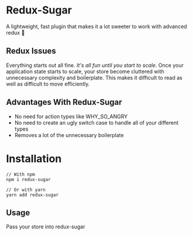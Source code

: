 # Redux-Sugar
A lightweight, fast plugin that makes it a lot sweeter to work with advanced redux 🥰

## Redux Issues
Everything starts out all fine. _It's all fun until you start to scale_. Once your application state starts to scale, your store become cluttered with unnecessary complexity and boilerplate. This makes it difficult to read as well as difficult to move efficiently.

## Advantages With Redux-Sugar
- No need for action types like WHY_SO_ANGRY
- No need to create an ugly switch case to handle all of your different types
- Removes a lot of the unnecessary boilerplate

# Installation
<!-- prettier-ignore -->
```
// With npm
npm i redux-sugar

// Or with yarn
yarn add redux-sugar
```

## Usage
Pass your store into redux-sugar 

